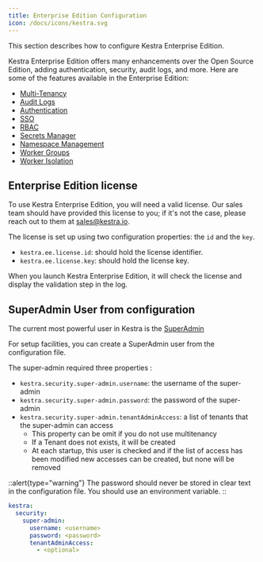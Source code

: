 ```yaml
---
title: Enterprise Edition Configuration
icon: /docs/icons/kestra.svg
---
```


This section describes how to configure Kestra Enterprise Edition.

Kestra Enterprise Edition offers many enhancements over the Open Source Edition, adding authentication, security, audit logs, and more. Here are some of the features available in the Enterprise Edition:
- [Multi-Tenancy](/docs/enterprise/tenants)
- [Audit Logs](/docs/enterprise/audit-logs)
- [Authentication](/docs/enterprise/authentication)
- [SSO](/docs/enterprise/sso)
- [RBAC](/docs/enterprise/rbac)
- [Secrets Manager](/docs/enterprise/secrets-manager)
- [Namespace Management](/docs/enterprise/namespace-management)
- [Worker Groups](/docs/enterprise/worker-group)
- [Worker Isolation](/docs/enterprise/worker-isolation)

## Enterprise Edition license

To use Kestra Enterprise Edition, you will need a valid license. Our sales team should have provided this license to you; if it's not the case, please reach out to them at [sales@kestra.io](mailto:sales@kstra.io).

The license is set up using two configuration properties: the `id` and the `key`.

- `kestra.ee.license.id`: should hold the license identifier.
- `kestra.ee.license.key`: should hold the license key.

When you launch Kestra Enterprise Edition, it will check the license and display the validation step in the log.

## SuperAdmin User from configuration

The current most powerful user in Kestra is the [SuperAdmin](/docs/enterprise/rbac#super-admin)

For setup facilities, you can create a SuperAdmin user from the configuration file.

The super-admin required three properties :
* `kestra.security.super-admin.username`: the username of the super-admin
* `kestra.security.super-admin.password`: the password of the super-admin
* `kestra.security.super-admin.tenantAdminAccess`: a list of tenants that the super-admin can access
  * This property can be omit if you do not use multitenancy
  * If a Tenant does not exists, it will be created
  * At each startup, this user is checked and if the list of access has been modified new accesses can be created, but none will be removed


::alert{type="warning"}
The password should never be stored in clear text in the configuration file.
You should use an environment variable.
::

```yaml
kestra:
  security:
    super-admin:
      username: <username>
      password: <password>
      tenantAdminAccess:
        - <optional>
```